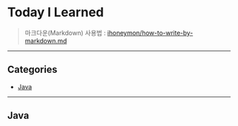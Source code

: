 # Today I Learned
> 마크다운(Markdown) 사용법 : [ihoneymon/how-to-write-by-markdown.md](https://gist.github.com/ihoneymon/652be052a0727ad59601)
***
## Categories
* [Java](#Java)
***
## Java
